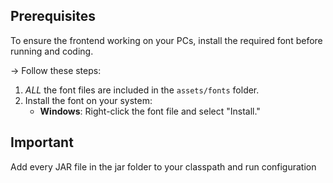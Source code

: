 ## Prerequisites
To ensure the frontend working on your PCs, install the required font before running and coding.

-> Follow these steps:

1. *ALL* the font files are included in the `assets/fonts` folder.
2. Install the font on your system:
   - **Windows**: Right-click the font file and select "Install."

## **Important**
Add every JAR file in the jar folder to your classpath and run configuration